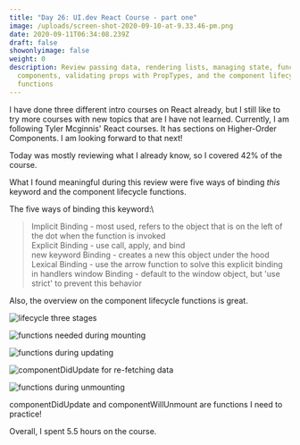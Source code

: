 ```yaml
---
title: "Day 26: UI.dev React Course - part one"
image: /uploads/screen-shot-2020-09-10-at-9.33.46-pm.png
date: 2020-09-11T06:34:08.239Z
draft: false
showonlyimage: false
weight: 0
description: Review passing data, rendering lists, managing state, functional
  components, validating props with PropTypes, and the component lifecycle
  functions
---
```

I have done three different intro courses on React already, but I still like to try more courses with new topics that are I have not learned. Currently,  I am following Tyler Mcginnis' React courses. It has sections on Higher-Order Components. I am looking forward to that next!

Today was mostly reviewing what I already know, so I covered 42% of the course. 

What I found meaningful during this review were five ways of binding *this* keyword and the component lifecycle functions.

The five ways of binding this keyword:\
>Implicit Binding - most used, refers to the object that is on the left of the dot when the function is invoked\
>Explicit Binding - use call, apply, and bind\
>new keyword Binding - creates a new this object under the hood
>Lexical Binding - use the arrow function to solve this explicit binding in handlers
>window Binding - default to the window object, but 'use strict' to prevent this behavior

Also, the overview on the component lifecycle functions is great. 

![lifecycle three stages](/uploads/screen-shot-2020-09-10-at-11.57.48-pm.png "lifecycle three stages")

![ functions needed during mounting](/uploads/screen-shot-2020-09-10-at-9.30.37-pm.png " functions needed during mounting")

![functions during updating](/uploads/screen-shot-2020-09-10-at-9.35.34-pm.png "functions during updating")

![componentDidUpdate for re-fetching data](/uploads/screen-shot-2020-09-10-at-9.36.51-pm.png "componentDidUpdate for re-fetching data")

![functions during unmounting](/uploads/screen-shot-2020-09-10-at-9.39.54-pm.png "functions during unmounting")

componentDidUpdate and componentWillUnmount are functions I need to practice! 

Overall, I spent 5.5 hours on the course.